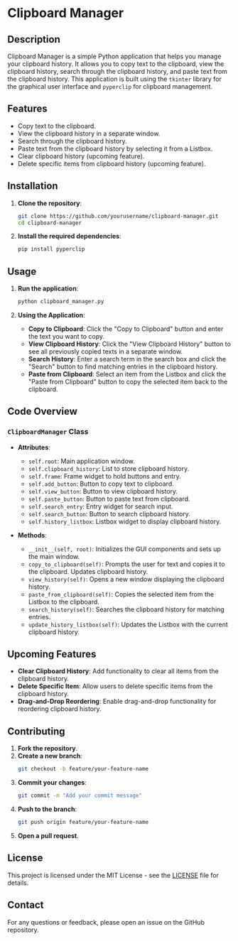 # Clipboard Manager

## Description

Clipboard Manager is a simple Python application that helps you manage your clipboard history. It allows you to copy text to the clipboard, view the clipboard history, search through the clipboard history, and paste text from the clipboard history. This application is built using the `tkinter` library for the graphical user interface and `pyperclip` for clipboard management.

## Features

- Copy text to the clipboard.
- View the clipboard history in a separate window.
- Search through the clipboard history.
- Paste text from the clipboard history by selecting it from a Listbox.
- Clear clipboard history (upcoming feature).
- Delete specific items from clipboard history (upcoming feature).

## Installation

1. **Clone the repository**:

   ```bash
   git clone https://github.com/yourusername/clipboard-manager.git
   cd clipboard-manager
   ```

2. **Install the required dependencies**:
   ```bash
   pip install pyperclip
   ```

## Usage

1. **Run the application**:

   ```bash
   python clipboard_manager.py
   ```

2. **Using the Application**:
   - **Copy to Clipboard**: Click the "Copy to Clipboard" button and enter the text you want to copy.
   - **View Clipboard History**: Click the "View Clipboard History" button to see all previously copied texts in a separate window.
   - **Search History**: Enter a search term in the search box and click the "Search" button to find matching entries in the clipboard history.
   - **Paste from Clipboard**: Select an item from the Listbox and click the "Paste from Clipboard" button to copy the selected item back to the clipboard.

## Code Overview

### `ClipboardManager` Class

- **Attributes**:

  - `self.root`: Main application window.
  - `self.clipboard_history`: List to store clipboard history.
  - `self.frame`: Frame widget to hold buttons and entry.
  - `self.add_button`: Button to copy text to clipboard.
  - `self.view_button`: Button to view clipboard history.
  - `self.paste_button`: Button to paste text from clipboard.
  - `self.search_entry`: Entry widget for search input.
  - `self.search_button`: Button to search clipboard history.
  - `self.history_listbox`: Listbox widget to display clipboard history.

- **Methods**:
  - `__init__(self, root)`: Initializes the GUI components and sets up the main window.
  - `copy_to_clipboard(self)`: Prompts the user for text and copies it to the clipboard. Updates clipboard history.
  - `view_history(self)`: Opens a new window displaying the clipboard history.
  - `paste_from_clipboard(self)`: Copies the selected item from the Listbox to the clipboard.
  - `search_history(self)`: Searches the clipboard history for matching entries.
  - `update_history_listbox(self)`: Updates the Listbox with the current clipboard history.

## Upcoming Features

- **Clear Clipboard History**: Add functionality to clear all items from the clipboard history.
- **Delete Specific Item**: Allow users to delete specific items from the clipboard history.
- **Drag-and-Drop Reordering**: Enable drag-and-drop functionality for reordering clipboard history.

## Contributing

1. **Fork the repository**.
2. **Create a new branch**:
   ```bash
   git checkout -b feature/your-feature-name
   ```
3. **Commit your changes**:
   ```bash
   git commit -m "Add your commit message"
   ```
4. **Push to the branch**:
   ```bash
   git push origin feature/your-feature-name
   ```
5. **Open a pull request**.

## License

This project is licensed under the MIT License - see the [LICENSE](LICENSE) file for details.

## Contact

For any questions or feedback, please open an issue on the GitHub repository.
